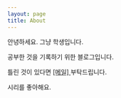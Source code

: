 ```yaml
---
layout: page
title: About
---
```


안녕하세요. 그냥 학생입니다.

공부한 것을 기록하기 위한 블로그입니다.

틀린 것이 있다면 <a href="mailto:info@example.com?subject=subject&cc=cc@example.com">[메일] </a> 부탁드립니다.

시리를 좋아해요.
